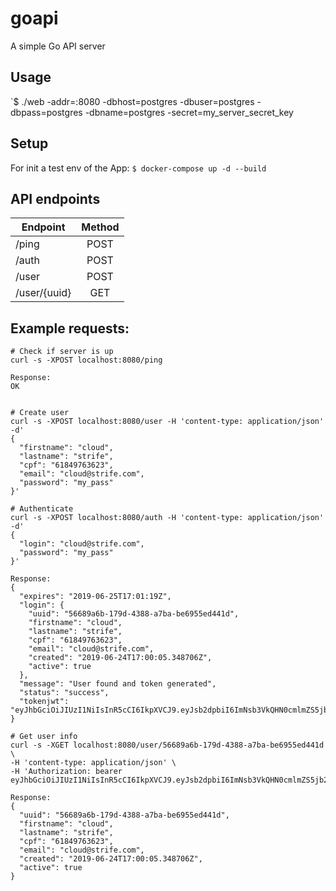 # goapi

A simple Go API server

## Usage
`$ ./web -addr=:8080 -dbhost=postgres -dbuser=postgres -dbpass=postgres -dbname=postgres -secret=my_server_secret_key

## Setup
For init a test env of the App:
`$ docker-compose up -d --build`

## API endpoints

| Endpoint              | Method |
|-----------------------|:------:|
| /ping                 |  POST  |
| /auth                 |  POST  |
| /user                 |  POST  |
| /user/{uuid}         |  GET   |

## Example requests:
```
# Check if server is up
curl -s -XPOST localhost:8080/ping

Response:
OK


# Create user
curl -s -XPOST localhost:8080/user -H 'content-type: application/json' -d'
{
  "firstname": "cloud",
  "lastname": "strife",
  "cpf": "61849763623",
  "email": "cloud@strife.com",
  "password": "my_pass"
}'

# Authenticate
curl -s -XPOST localhost:8080/auth -H 'content-type: application/json' -d'
{
  "login": "cloud@strife.com",
  "password": "my_pass"
}'

Response:
{
  "expires": "2019-06-25T17:01:19Z",
  "login": {
    "uuid": "56689a6b-179d-4388-a7ba-be6955ed441d",
    "firstname": "cloud",
    "lastname": "strife",
    "cpf": "61849763623",
    "email": "cloud@strife.com",
    "created": "2019-06-24T17:00:05.348706Z",
    "active": true
  },
  "message": "User found and token generated",
  "status": "success",
  "tokenjwt": "eyJhbGciOiJIUzI1NiIsInR5cCI6IkpXVCJ9.eyJsb2dpbiI6ImNsb3VkQHN0cmlmZS5jb20iLCJleHAiOjE1NjE0ODIwNzl9.q05sLlPVUlc4Bzws5sB7Pzy0lDsfddwuDXtvbXFIHz0"
}

# Get user info
curl -s -XGET localhost:8080/user/56689a6b-179d-4388-a7ba-be6955ed441d \
-H 'content-type: application/json' \
-H 'Authorization: bearer eyJhbGciOiJIUzI1NiIsInR5cCI6IkpXVCJ9.eyJsb2dpbiI6ImNsb3VkQHN0cmlmZS5jb20iLCJleHAiOjE1NjE0ODIwNzl9.q05sLlPVUlc4Bzws5sB7Pzy0lDsfddwuDXtvbXFIHz0'

Response:
{
  "uuid": "56689a6b-179d-4388-a7ba-be6955ed441d",
  "firstname": "cloud",
  "lastname": "strife",
  "cpf": "61849763623",
  "email": "cloud@strife.com",
  "created": "2019-06-24T17:00:05.348706Z",
  "active": true
}

